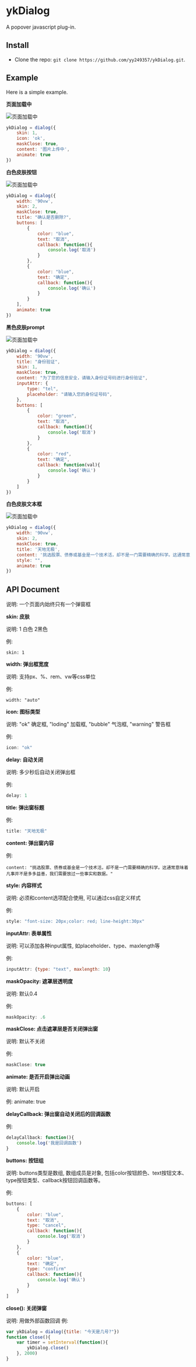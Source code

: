 ykDialog
======

A popover javascript plug-in.

Install
-------

* Clone the repo: `git clone https://github.com/yy249357/ykDialog.git`.

Example
-----------

Here is a simple example.

**页面加载中**

![页面加载中]( https://raw.githubusercontent.com/yy249357/project/master/screenshots/1.jpg)

```js
ykDialog = dialog({
    skin: 1,
    icon: 'ok',
    maskClose: true,
    content: '图片上传中',
    animate: true
})
```
**白色皮肤按钮**

![页面加载中]( https://raw.githubusercontent.com/yy249357/project/master/screenshots/2.jpg)

```js
ykDialog = dialog({
    width: '90vw',
    skin: 2,
    maskClose: true,
    title: "确认是否删除?",
    buttons: [
        {
            color: "blue",
            text: "取消",
            callback: function(){
                console.log('取消')
            }
        },
        {
            color: "blue",
            text: "确定",
            callback: function(){
                console.log('确认')
            }
        }
    ],
    animate: true
})
```
**黑色皮肤prompt**

![页面加载中]( https://raw.githubusercontent.com/yy249357/project/master/screenshots/3.jpg)

```js
ykDialog = dialog({
    width: '90vw',
    title: "身份验证",
    skin: 1,
    maskClose: true,
    content: "为了您的信息安全，请输入身份证号码进行身份验证",
    inputAttr: {
        type: "tel",
        placeholder: "请输入您的身份证号码",
    },
    buttons: [
        {
            color: "green",
            text: "取消",
            callback: function(){
                console.log('取消')
            }
        },
        {
            color: "red",
            text: "确定",
            callback: function(val){
                console.log('确认')
            }
        }
    ]
})
```
**白色皮肤文本框**

![页面加载中]( https://raw.githubusercontent.com/yy249357/project/master/screenshots/4.jpg)

```js
ykDialog = dialog({
    width: '90vw',
    skin: 2,
    maskClose: true,
    title: '天地无极',
    content: '挑选股票、债券或基金是一个技术活，却不是一门需要精确的科学。这通常意味着凡事并不是多多益善，我们需要放过一些事实和数据。',
    style: "",
    animate: true
})
```


API Document
--------

说明: 一个页面内始终只有一个弹窗框

**skin: 皮肤**

说明: 1 白色   2黑色

例:
```
skin: 1
```

**width: 弹出框宽度**

说明: 支持px、%、rem、vw等css单位

例:
```
width: "auto"
```

**icon: 图标类型**

说明: "ok" 确定框, "loding" 加载框,  "bubble" 气泡框,  "warning" 警告框

例:
```js
icon: "ok"
```

**delay: 自动关闭**

说明: 多少秒后自动关闭弹出框

例:
```js
delay: 1
```

**title: 弹出窗标题**

例:
```js
title: "天地无极"
```

**content: 弹出窗内容**

例:
```
content: "挑选股票、债券或基金是一个技术活，却不是一门需要精确的科学。这通常意味着凡事并不是多多益善，我们需要放过一些事实和数据。"
```

**style: 内容样式**

说明: 必须和content选项配合使用, 可以通过css自定义样式

例:
```js
style: "font-size: 20px;color: red; line-height:30px"
```

**inputAttr: 表单属性**

说明: 可以添加各种input属性, 如placeholder、type、maxlength等

例:
```js
inputAttr: {type: "text", maxlength: 10}
```

**maskOpacity: 遮罩层透明度**

说明: 默认0.4

例:
```js
maskOpacity: .6
```

**maskClose: 点击遮罩层是否关闭弹出窗**

说明: 默认不关闭

例:
```js
maskClose: true
```

**animate: 是否开启弹出动画**

说明: 默认开启

例: animate: true

**delayCallback: 弹出窗自动关闭后的回调函数**

例:
```js
delayCallback: function(){
    console.log('我是回调函数')
}
```

**buttons: 按钮组**

说明: buttons类型是数组, 数组成员是对象, 包括color按钮颜色、text按钮文本、type按钮类型、callback按钮回调函数等。

例:
```js
buttons: [
    {
        color: "blue",
        text: "取消",
        type: "cancel",
        callback: function(){
            console.log('取消')
        }
    },
    {
        color: "blue",
        text: "确定",
        type: "confirm"
        callback: function(){
            console.log('确认')
        }
    }
]
```

**close(): 关闭弹窗**

说明: 用做外部函数回调
例: 
```js
var ykDialog = dialog({title: "今天是几号?"})
function close(){
    var timer = setInterval(function(){
        ykDialog.close()
    }, 2000)
}
```

